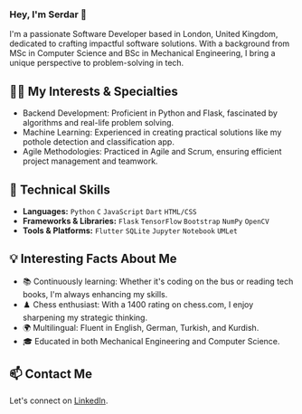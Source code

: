 ### Hey, I'm Serdar 👋

I'm a passionate Software Developer based in London, United Kingdom, dedicated to crafting impactful software solutions. With a background from MSc in Computer Science and BSc in Mechanical Engineering, I bring a unique perspective to problem-solving in tech.

## 👨‍💻 My Interests & Specialties

- Backend Development: Proficient in Python and Flask, fascinated by algorithms and real-life problem solving.
- Machine Learning: Experienced in creating practical solutions like my pothole detection and classification app.
- Agile Methodologies: Practiced in Agile and Scrum, ensuring efficient project management and teamwork.

## 🔧 Technical Skills

- **Languages:** `Python` `C` `JavaScript` `Dart` `HTML/CSS`
- **Frameworks & Libraries:** `Flask` `TensorFlow` `Bootstrap` `NumPy` `OpenCV`
- **Tools & Platforms:** `Flutter` `SQLite` `Jupyter` `Notebook` `UMLet`

## 💡 Interesting Facts About Me

- 📚 Continuously learning: Whether it's coding on the bus or reading tech books, I'm always enhancing my skills.
- ♟️ Chess enthusiast: With a 1400 rating on chess.com, I enjoy sharpening my strategic thinking.
- 🌍 Multilingual: Fluent in English, German, Turkish, and Kurdish.
- 🎓 Educated in both Mechanical Engineering and Computer Science.

## 📫 Contact Me

Let's connect on [LinkedIn](https://www.linkedin.com/in/mirayaabrodi/).

